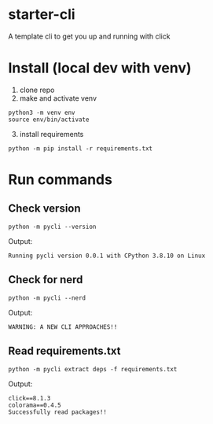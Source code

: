 # starter-cli
A template cli to get you up and running with click

# Install (local dev with venv)
1) clone repo
2) make and activate venv

```shell
python3 -m venv env
source env/bin/activate
```
3) install requirements
```shell
python -m pip install -r requirements.txt
```

# Run commands

## Check version

```shell
python -m pycli --version
```
Output:

```
Running pycli version 0.0.1 with CPython 3.8.10 on Linux
```

## Check for nerd

```shell
python -m pycli --nerd
```
Output:

```
WARNING: A NEW CLI APPROACHES!!
```

## Read requirements.txt

```shell
python -m pycli extract deps -f requirements.txt
```
Output:

```
click==8.1.3
colorama==0.4.5
Successfully read packages!!
```